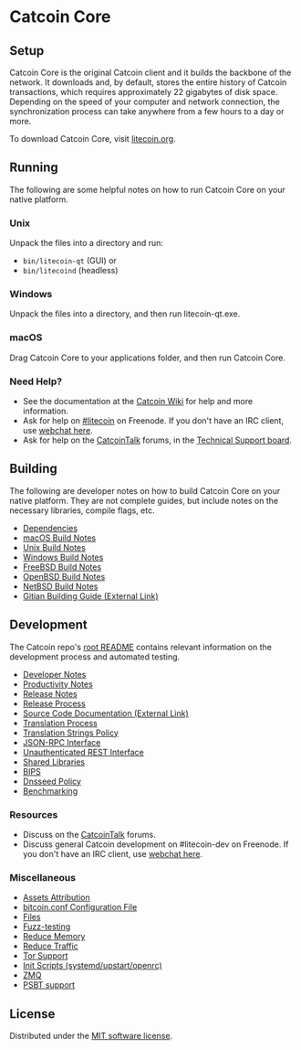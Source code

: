 Catcoin Core
=============

Setup
---------------------
Catcoin Core is the original Catcoin client and it builds the backbone of the network. It downloads and, by default, stores the entire history of Catcoin transactions, which requires approximately 22 gigabytes of disk space. Depending on the speed of your computer and network connection, the synchronization process can take anywhere from a few hours to a day or more.

To download Catcoin Core, visit [litecoin.org](https://litecoin.org/).

Running
---------------------
The following are some helpful notes on how to run Catcoin Core on your native platform.

### Unix

Unpack the files into a directory and run:

- `bin/litecoin-qt` (GUI) or
- `bin/litecoind` (headless)

### Windows

Unpack the files into a directory, and then run litecoin-qt.exe.

### macOS

Drag Catcoin Core to your applications folder, and then run Catcoin Core.

### Need Help?

* See the documentation at the [Catcoin Wiki](https://litecoin.info/) for help and more information.
* Ask for help on [#litecoin](https://webchat.freenode.net/#litecoin) on Freenode. If you don't have an IRC client, use [webchat here](https://webchat.freenode.net/#litecoin).
* Ask for help on the [CatcoinTalk](https://litecointalk.io/) forums, in the [Technical Support board](https://litecointalk.io/c/technical-support).

Building
---------------------
The following are developer notes on how to build Catcoin Core on your native platform. They are not complete guides, but include notes on the necessary libraries, compile flags, etc.

- [Dependencies](dependencies.md)
- [macOS Build Notes](build-osx.md)
- [Unix Build Notes](build-unix.md)
- [Windows Build Notes](build-windows.md)
- [FreeBSD Build Notes](build-freebsd.md)
- [OpenBSD Build Notes](build-openbsd.md)
- [NetBSD Build Notes](build-netbsd.md)
- [Gitian Building Guide (External Link)](https://github.com/bitcoin-core/docs/blob/master/gitian-building.md)

Development
---------------------
The Catcoin repo's [root README](/README.md) contains relevant information on the development process and automated testing.

- [Developer Notes](developer-notes.md)
- [Productivity Notes](productivity.md)
- [Release Notes](release-notes.md)
- [Release Process](release-process.md)
- [Source Code Documentation (External Link)](https://doxygen.bitcoincore.org/)
- [Translation Process](translation_process.md)
- [Translation Strings Policy](translation_strings_policy.md)
- [JSON-RPC Interface](JSON-RPC-interface.md)
- [Unauthenticated REST Interface](REST-interface.md)
- [Shared Libraries](shared-libraries.md)
- [BIPS](bips.md)
- [Dnsseed Policy](dnsseed-policy.md)
- [Benchmarking](benchmarking.md)

### Resources
* Discuss on the [CatcoinTalk](https://litecointalk.io/) forums.
* Discuss general Catcoin development on #litecoin-dev on Freenode. If you don't have an IRC client, use [webchat here](https://webchat.freenode.net/#litecoin-dev).

### Miscellaneous
- [Assets Attribution](assets-attribution.md)
- [bitcoin.conf Configuration File](bitcoin-conf.md)
- [Files](files.md)
- [Fuzz-testing](fuzzing.md)
- [Reduce Memory](reduce-memory.md)
- [Reduce Traffic](reduce-traffic.md)
- [Tor Support](tor.md)
- [Init Scripts (systemd/upstart/openrc)](init.md)
- [ZMQ](zmq.md)
- [PSBT support](psbt.md)

License
---------------------
Distributed under the [MIT software license](/COPYING).
